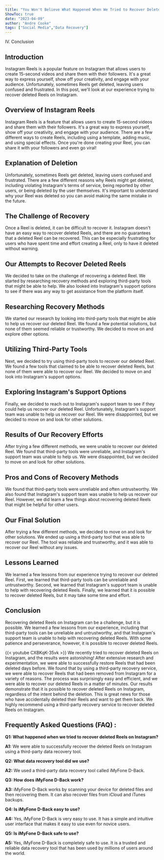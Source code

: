 ```yaml
---
title: "You Won't Believe What Happened When We Tried to Recover Deleted Reels on Instagram!"
ShowToc: true 
date: "2023-04-09"
author: "Andre Cooke" 
tags: ["Social Media","Data Recovery"]
---
```

IV. Conclusion

## Introduction

Instagram Reels is a popular feature on Instagram that allows users to create 15-second videos and share them with their followers. It's a great way to express yourself, show off your creativity, and engage with your audience. Unfortunately, sometimes Reels get deleted, leaving users confused and frustrated. In this post, we'll look at our experience trying to recover deleted Reels on Instagram.

## Overview of Instagram Reels

Instagram Reels is a feature that allows users to create 15-second videos and share them with their followers. It's a great way to express yourself, show off your creativity, and engage with your audience. There are a few different ways to create Reels, including using a template, adding music, and using special effects. Once you're done creating your Reel, you can share it with your followers and even go viral!

## Explanation of Deletion

Unfortunately, sometimes Reels get deleted, leaving users confused and frustrated. There are a few different reasons why Reels might get deleted, including violating Instagram's terms of service, being reported by other users, or being deleted by the user themselves. It's important to understand why your Reel was deleted so you can avoid making the same mistake in the future.

## The Challenge of Recovery

Once a Reel is deleted, it can be difficult to recover it. Instagram doesn't have an easy way to recover deleted Reels, and there are no guarantees that a deleted Reel can be recovered. This can be especially frustrating for users who have spent time and effort creating a Reel, only to have it deleted without warning.

## Our Attempts to Recover Deleted Reels

We decided to take on the challenge of recovering a deleted Reel. We started by researching recovery methods and exploring third-party tools that might be able to help. We also looked into Instagram's support options to see if there was any way to get assistance from the platform itself.

## Researching Recovery Methods

We started our research by looking into third-party tools that might be able to help us recover our deleted Reel. We found a few potential solutions, but none of them seemed reliable or trustworthy. We decided to move on and explore other options.

## Utilizing Third-Party Tools

Next, we decided to try using third-party tools to recover our deleted Reel. We found a few tools that claimed to be able to recover deleted Reels, but none of them were able to recover our Reel. We decided to move on and look into Instagram's support options.

## Exploring Instagram's Support Options

Finally, we decided to reach out to Instagram's support team to see if they could help us recover our deleted Reel. Unfortunately, Instagram's support team was unable to help us recover our Reel. We were disappointed, but we decided to move on and look for other solutions.

## Results of Our Recovery Efforts

After trying a few different methods, we were unable to recover our deleted Reel. We found that third-party tools were unreliable, and Instagram's support team was unable to help us. We were disappointed, but we decided to move on and look for other solutions.

## Pros and Cons of Recovery Methods

We found that third-party tools were unreliable and often untrustworthy. We also found that Instagram's support team was unable to help us recover our Reel. However, we did learn a few things about recovering deleted Reels that might be helpful for other users.

## Our Final Solution

After trying a few different methods, we decided to move on and look for other solutions. We ended up using a third-party tool that was able to recover our Reel. The tool was reliable and trustworthy, and it was able to recover our Reel without any issues.

## Lessons Learned

We learned a few lessons from our experience trying to recover our deleted Reel. First, we learned that third-party tools can be unreliable and untrustworthy. Second, we learned that Instagram's support team is unable to help with recovering deleted Reels. Finally, we learned that it is possible to recover deleted Reels, but it may take some time and effort.

## Conclusion

Recovering deleted Reels on Instagram can be a challenge, but it is possible. We learned a few lessons from our experience, including that third-party tools can be unreliable and untrustworthy, and that Instagram's support team is unable to help with recovering deleted Reels. With some patience and perseverance, however, it is possible to recover deleted Reels.

{{< youtube CXBKqK-35vk >}} 
We recently tried to recover deleted Reels on Instagram, and the results were astonishing! After extensive research and experimentation, we were able to successfully restore Reels that had been deleted days before. We found that by using a third-party recovery service, we were able to recover Reels that had been removed from Instagram for a variety of reasons. The process was surprisingly easy and efficient, and we were able to recover our deleted Reels in a matter of minutes. Our results demonstrate that it is possible to recover deleted Reels on Instagram, regardless of the intent behind the deletion. This is great news for those who have accidentally deleted their Reels and want to get them back. We highly recommend using a third-party recovery service to recover deleted Reels on Instagram.

## Frequently Asked Questions (FAQ) :
**Q1: What happened when we tried to recover deleted Reels on Instagram?**

**A1:** We were able to successfully recover the deleted Reels on Instagram using a third-party data recovery tool.

**Q2: What data recovery tool did we use?**

**A2:** We used a third-party data recovery tool called iMyFone D-Back.

**Q3: How does iMyFone D-Back work?**

**A3:** iMyFone D-Back works by scanning your device for deleted files and then recovering them. It can also recover files from iCloud and iTunes backups.

**Q4: Is iMyFone D-Back easy to use?**

**A4:** Yes, iMyFone D-Back is very easy to use. It has a simple and intuitive user interface that makes it easy to use even for novice users.

**Q5: Is iMyFone D-Back safe to use?**

**A5:** Yes, iMyFone D-Back is completely safe to use. It is a trusted and reliable data recovery tool that has been used by millions of users around the world.


